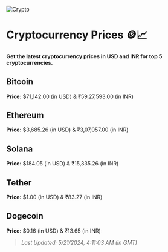 
![Crypto](https://www.techguide.com.au/wp-content/uploads/2020/11/crypto3.jpeg)

# Cryptocurrency Prices 🪙📈

#### Get the latest cryptocurrency prices in USD and INR for top 5 cryptocurrencies.

## Bitcoin

**Price:** $71,142.00 (in USD) & ₹59,27,593.00 (in INR)

## Ethereum

**Price:** $3,685.26 (in USD) & ₹3,07,057.00 (in INR)

## Solana

**Price:** $184.05 (in USD) & ₹15,335.26 (in INR)

## Tether

**Price:** $1.00 (in USD) & ₹83.27 (in INR)

## Dogecoin

**Price:** $0.16 (in USD) & ₹13.65 (in INR)

> _Last Updated: 5/21/2024, 4:11:03 AM (in GMT)_
